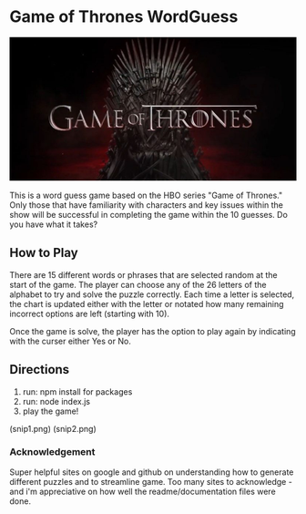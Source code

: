 # Game of Thrones WordGuess

![Game of Thrones](GOTtitle.jpg)

This is a word guess game based on the HBO series "Game of Thrones."  Only those that have familiarity with characters and key issues within the show will be successful in completing the game within the 10 guesses.  Do you have what it takes?

## How to Play

There are 15 different words or phrases that are selected random at the start of the game.  The player can choose any of the 26 letters of the alphabet to try and solve the puzzle correctly.  Each time a letter is selected, the chart is updated either with the letter or notated how many remaining incorrect options are left (starting with 10).

Once the game is solve, the player has the option to play again by indicating with the curser either Yes or No.

## Directions

1. run: npm install for packages
2. run: node index.js
3. play the game!

(snip1.png) (snip2.png)

### Acknowledgement
Super helpful sites on google and github on understanding how to generate different puzzles and to streamline game.  Too many sites to acknowledge - and i'm appreciative on how well the readme/documentation files were done.  

